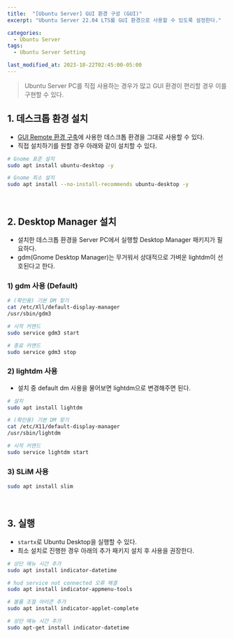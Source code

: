 ```yaml
---
title:  "[Ubuntu Server] GUI 환경 구성 (GUI)"
excerpt: "Ubuntu Server 22.04 LTS를 GUI 환경으로 사용할 수 있도록 설정한다."

categories:
  - Ubuntu Server
tags:
  - Ubuntu Server Setting

last_modified_at: 2023-10-22T02:45:00-05:00
---
```

> Ubuntu Server PC를 직접 사용하는 경우가 많고 GUI 환경이 편리할 경우 이를 구현할 수 있다.

## 1. 데스크톱 환경 설치
- [GUI Remote 환경 구축](https://yeonhl.github.io/ubuntu%20server/ubuntu_server_gui_remote/)에 사용한 데스크톱 환경을 그대로 사용할 수 있다.
- 직접 설치하기를 원할 경우 아래와 같이 설치할 수 있다.

```bash
# Gnome 표준 설치
sudo apt install ubuntu-desktop -y

# Gnome 최소 설치
sudo apt install --no-install-recommends ubuntu-desktop -y
```

<br>

## 2. Desktop Manager 설치
- 설치한 데스크톱 환경을 Server PC에서 실행할 Desktop Manager 패키지가 필요하다.
- gdm(Gnome Desktop Manager)는 무거워서 상대적으로 가벼운 lightdm이 선호된다고 한다.

### 1) gdm 사용 (Default)

```bash
# (확인용) 기본 DM 찾기
cat /etc/Xll/default-display-manager
/usr/sbin/gdm3

# 시작 커맨드
sudo service gdm3 start
```

```bash
# 종료 커맨드
sudo service gdm3 stop
```

### 2) lightdm 사용
- 설치 중 default dm 사용을 물어보면 lightdm으로 변경해주면 된다.

```bash
# 설치
sudo apt install lightdm

# (확인용) 기본 DM 찾기
cat /etc/X11/default-display-manager
/usr/sbin/lightdm

# 시작 커맨드
sudo service lightdm start
```

### 3) SLiM 사용

```bash
sudo apt install slim
```

<br>

## 3. 실행

- `startx`로 Ubuntu Desktop을 실행할 수 있다.
- 최소 설치로 진행한 경우 아래의 추가 패키지 설치 후 사용을 권장한다.

```bash
# 상단 메뉴 시간 추가
sudo apt install indicator-datetime

# hud service not connected 오류 해결
sudo apt install indicator-appmenu-tools

# 볼륨 조절 아이콘 추가
sudo apt install indicator-applet-complete

# 상단 메뉴 시간 추가
sudo apt-get install indicator-datetime 
```

